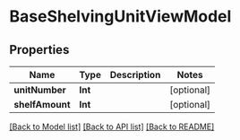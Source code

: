 # BaseShelvingUnitViewModel

## Properties
Name | Type | Description | Notes
------------ | ------------- | ------------- | -------------
**unitNumber** | **Int** |  | [optional] 
**shelfAmount** | **Int** |  | [optional] 

[[Back to Model list]](../README.md#documentation-for-models) [[Back to API list]](../README.md#documentation-for-api-endpoints) [[Back to README]](../README.md)


